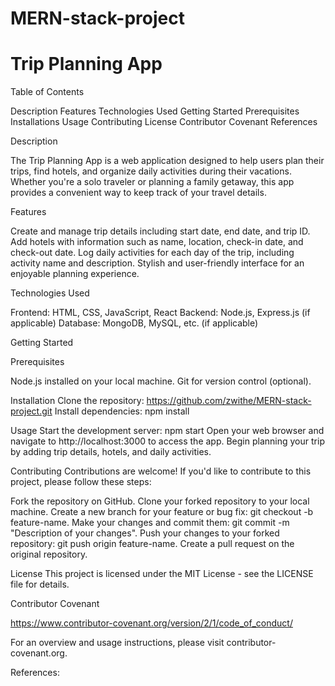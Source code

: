 # MERN-stack-project

# Trip Planning App

Table of Contents

Description
Features
Technologies Used
Getting Started
Prerequisites
Installations
Usage
Contributing
License
 Contributor Covenant
References 



Description

The Trip Planning App is a web application designed to help users plan their trips, find hotels, and organize daily activities during their vacations. Whether you're a solo traveler or planning a family getaway, this app provides a convenient way to keep track of your travel details.

Features

Create and manage trip details including start date, end date, and trip ID.
Add hotels with information such as name, location, check-in date, and check-out date.
Log daily activities for each day of the trip, including activity name and description.
Stylish and user-friendly interface for an enjoyable planning experience.

Technologies Used

Frontend: HTML, CSS, JavaScript, React
Backend: Node.js, Express.js (if applicable)
Database: MongoDB, MySQL, etc. (if applicable)



Getting Started

Prerequisites

Node.js installed on your local machine.
Git for version control (optional).

Installation
Clone the repository: https://github.com/zwithe/MERN-stack-project.git
Install dependencies:  npm install

Usage 
Start the development server: npm start
Open your web browser and navigate to http://localhost:3000 to access the app.
Begin planning your trip by adding trip details, hotels, and daily activities.

Contributing
Contributions are welcome! If you'd like to contribute to this project, please follow these steps:

Fork the repository on GitHub.
Clone your forked repository to your local machine.
Create a new branch for your feature or bug fix: git checkout -b feature-name.
Make your changes and commit them: git commit -m "Description of your changes".
Push your changes to your forked repository: git push origin feature-name.
Create a pull request on the original repository.

License
This project is licensed under the MIT License - see the LICENSE file for details.


Contributor Covenant 

https://www.contributor-covenant.org/version/2/1/code_of_conduct/

For an overview and usage instructions, please visit contributor-covenant.org.

References:





